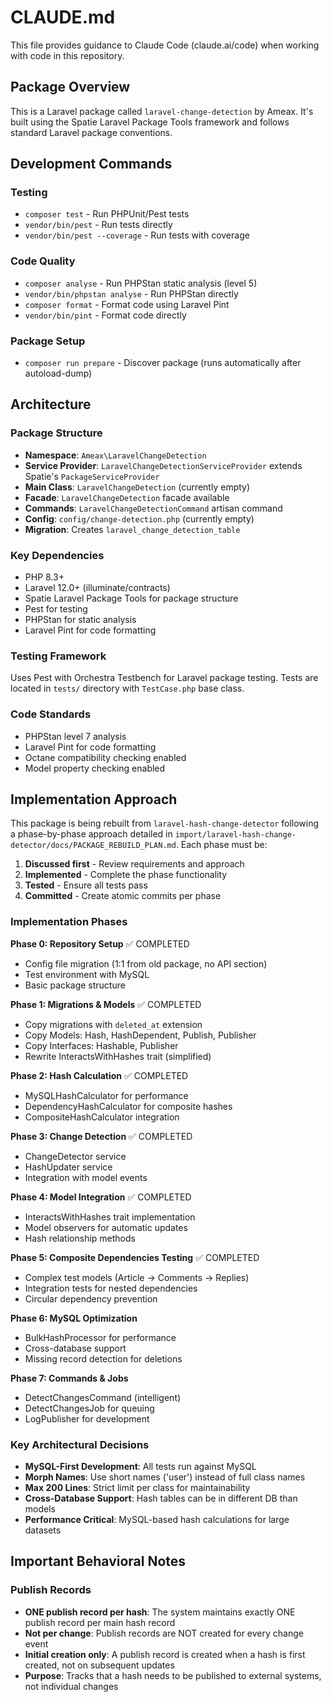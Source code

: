 # CLAUDE.md

This file provides guidance to Claude Code (claude.ai/code) when working with code in this repository.

## Package Overview
This is a Laravel package called `laravel-change-detection` by Ameax. It's built using the Spatie Laravel Package Tools framework and follows standard Laravel package conventions.

## Development Commands

### Testing
- `composer test` - Run PHPUnit/Pest tests
- `vendor/bin/pest` - Run tests directly
- `vendor/bin/pest --coverage` - Run tests with coverage

### Code Quality
- `composer analyse` - Run PHPStan static analysis (level 5)
- `vendor/bin/phpstan analyse` - Run PHPStan directly
- `composer format` - Format code using Laravel Pint
- `vendor/bin/pint` - Format code directly

### Package Setup
- `composer run prepare` - Discover package (runs automatically after autoload-dump)

## Architecture

### Package Structure
- **Namespace**: `Ameax\LaravelChangeDetection`
- **Service Provider**: `LaravelChangeDetectionServiceProvider` extends Spatie's `PackageServiceProvider`
- **Main Class**: `LaravelChangeDetection` (currently empty)
- **Facade**: `LaravelChangeDetection` facade available
- **Commands**: `LaravelChangeDetectionCommand` artisan command
- **Config**: `config/change-detection.php` (currently empty)
- **Migration**: Creates `laravel_change_detection_table`

### Key Dependencies
- PHP 8.3+
- Laravel 12.0+ (illuminate/contracts)
- Spatie Laravel Package Tools for package structure
- Pest for testing
- PHPStan for static analysis
- Laravel Pint for code formatting

### Testing Framework
Uses Pest with Orchestra Testbench for Laravel package testing. Tests are located in `tests/` directory with `TestCase.php` base class.

### Code Standards
- PHPStan level 7 analysis
- Laravel Pint for code formatting
- Octane compatibility checking enabled
- Model property checking enabled

## Implementation Approach

This package is being rebuilt from `laravel-hash-change-detector` following a phase-by-phase approach detailed in `import/laravel-hash-change-detector/docs/PACKAGE_REBUILD_PLAN.md`. Each phase must be:

1. **Discussed first** - Review requirements and approach
2. **Implemented** - Complete the phase functionality
3. **Tested** - Ensure all tests pass
4. **Committed** - Create atomic commits per phase

### Implementation Phases

**Phase 0: Repository Setup** ✅ COMPLETED
- Config file migration (1:1 from old package, no API section)
- Test environment with MySQL
- Basic package structure

**Phase 1: Migrations & Models** ✅ COMPLETED
- Copy migrations with `deleted_at` extension
- Copy Models: Hash, HashDependent, Publish, Publisher
- Copy Interfaces: Hashable, Publisher
- Rewrite InteractsWithHashes trait (simplified)

**Phase 2: Hash Calculation** ✅ COMPLETED
- MySQLHashCalculator for performance
- DependencyHashCalculator for composite hashes
- CompositeHashCalculator integration

**Phase 3: Change Detection** ✅ COMPLETED
- ChangeDetector service
- HashUpdater service
- Integration with model events

**Phase 4: Model Integration** ✅ COMPLETED
- InteractsWithHashes trait implementation
- Model observers for automatic updates
- Hash relationship methods

**Phase 5: Composite Dependencies Testing** ✅ COMPLETED
- Complex test models (Article -> Comments -> Replies)
- Integration tests for nested dependencies
- Circular dependency prevention

**Phase 6: MySQL Optimization**
- BulkHashProcessor for performance
- Cross-database support
- Missing record detection for deletions

**Phase 7: Commands & Jobs**
- DetectChangesCommand (intelligent)
- DetectChangesJob for queuing
- LogPublisher for development

### Key Architectural Decisions

- **MySQL-First Development**: All tests run against MySQL
- **Morph Names**: Use short names ('user') instead of full class names
- **Max 200 Lines**: Strict limit per class for maintainability
- **Cross-Database Support**: Hash tables can be in different DB than models
- **Performance Critical**: MySQL-based hash calculations for large datasets

## Important Behavioral Notes

### Publish Records
- **ONE publish record per hash**: The system maintains exactly ONE publish record per main hash record
- **Not per change**: Publish records are NOT created for every change event
- **Initial creation only**: A publish record is created when a hash is first created, not on subsequent updates
- **Purpose**: Tracks that a hash needs to be published to external systems, not individual changes